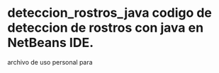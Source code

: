 # deteccion_rostros_java  codigo de deteccion de rostros con java en NetBeans IDE.
archivo de uso personal para  
